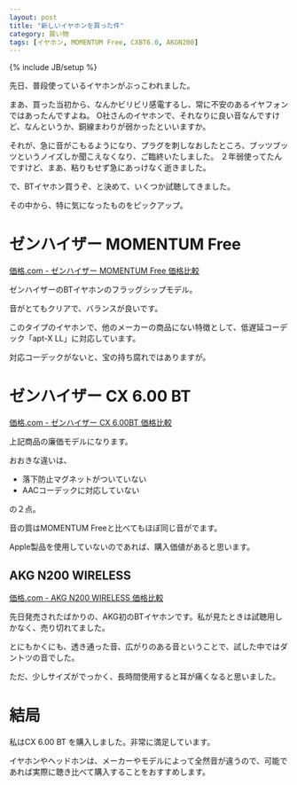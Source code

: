 ```yaml
---
layout: post
title: "新しいイヤホンを買った件"
category: 買い物
tags: [イヤホン, MOMENTUM Free, CXBT6.0, AKGN200]
---
```

{% include JB/setup %}

先日、普段使っているイヤホンがぶっこわれました。

まあ、買った当初から、なんかビリビリ感電するし、常に不安のあるイヤフォンではあったんですよね。
O社さんのイヤホンで、それなりに良い音なんですけど、なんというか、銅線まわりが弱かったといいますか。

それが、急に音がこもるようになり、プラグを刺しなおしたところ、ブッツブッツというノイズしか聞こえなくなり、ご臨終いたしました。
２年弱使ってたんですけど、まあ、粘りもせず急にあっけなく逝きました。


で、BTイヤホン買うぞ、と決めて、いくつか試聴してきました。

その中から、特に気になったものをピックアップ。

# ゼンハイザー MOMENTUM Free

[価格.com - ゼンハイザー MOMENTUM Free 価格比較](http://kakaku.com/item/K0001005451/)

ゼンハイザーのBTイヤホンのフラッグシップモデル。

音がとてもクリアで、バランスが良いです。

このタイプのイヤホンで、他のメーカーの商品にない特徴として、低遅延コーデック「apt-X LL」に対応しています。

対応コーデックがないと、宝の持ち腐れではありますが。

# ゼンハイザー CX 6.00 BT

[価格.com - ゼンハイザー CX 6.00BT 価格比較](http://kakaku.com/item/K0001037544/)

上記商品の廉価モデルになります。

おおきな違いは、

- 落下防止マグネットがついていない
- AACコーデックに対応していない

の２点。

音の質はMOMENTUM Freeと比べてもほぼ同じ音がでます。

Apple製品を使用していないのであれば、購入価値があると思います。


## AKG N200 WIRELESS

[価格.com - AKG N200 WIRELESS 価格比較](http://kakaku.com/item/K0001052216/)

先日発売されたばかりの、AKG初のBTイヤホンです。私が見たときは試聴用しかなく、売り切れてました。

とにもかくにも、透き通った音、広がりのある音ということで、試した中ではダントツの音でした。

ただ、少しサイズがでっかく、長時間使用すると耳が痛くなると思いました。


# 結局

私はCX 6.00 BT を購入しました。非常に満足しています。

イヤホンやヘッドホンは、メーカーやモデルによって全然音が違うので、可能であれば実際に聴き比べて購入することをおすすめします。

